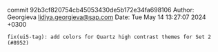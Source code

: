commit 92b3cf820754cb45053430de5b172e34fa698106
Author: Georgieva <lidiya.georgieva@sap.com>
Date:   Tue May 14 13:27:07 2024 +0300

    fix(ui5-tag): add colors for Quartz high contrast themes for Set 2 (#8952)
